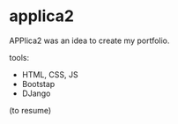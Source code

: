 # applica2
APPlica2 was an idea to create my portfolio.

tools:
- HTML, CSS, JS
- Bootstap
- DJango

(to resume)
